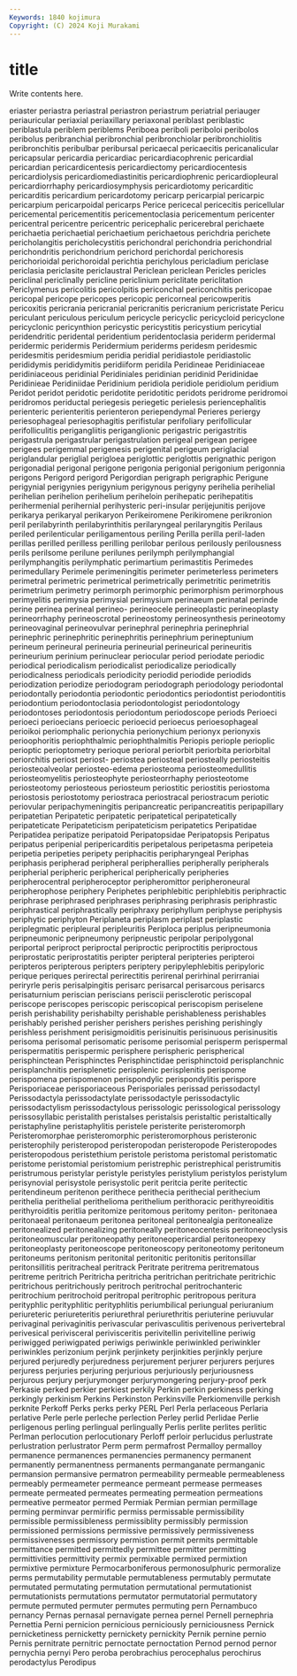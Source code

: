 ```yaml
---
Keywords: 1840 kojimura
Copyright: (C) 2024 Koji Murakami
---
```


# title

Write contents here.



eriaster periastra
periastral periastron periastrum periatrial periauger periauricular periaxial periaxillary periaxonal periblast
periblastic periblastula periblem periblems Periboea periboli periboloi peribolos peribolus peribranchial
peribronchial peribronchiolar peribronchiolitis peribronchitis peribulbar peribursal pericaecal pericaecitis pericanalicular pericapsular
pericardia pericardiac pericardiacophrenic pericardial pericardian pericardicentesis pericardiectomy pericardiocentesis pericardiolysis pericardiomediastinitis
pericardiophrenic pericardiopleural pericardiorrhaphy pericardiosymphysis pericardiotomy pericarditic pericarditis pericardium pericardotomy pericarp
pericarpial pericarpic pericarpium pericarpoidal pericarps Perice pericecal pericecitis pericellular pericemental
pericementitis pericementoclasia pericementum pericenter pericentral pericentre pericentric pericephalic pericerebral perichaete
perichaetia perichaetial perichaetium perichaetous perichdria perichete pericholangitis pericholecystitis perichondral perichondria
perichondrial perichondritis perichondrium perichord perichordal perichoresis perichorioidal perichoroidal perichtia perichylous
pericladium periclase periclasia periclasite periclaustral Periclean periclean Pericles pericles periclinal
periclinally pericline periclinium periclitate periclitation Periclymenus pericolitis pericolpitis periconchal periconchitis
pericopae pericopal pericope pericopes pericopic pericorneal pericowperitis pericoxitis pericrania pericranial
pericranitis pericranium pericristate Pericu periculant periculous periculum pericycle pericyclic pericycloid
pericyclone pericyclonic pericynthion pericystic pericystitis pericystium pericytial peridendritic peridental peridentium
peridentoclasia periderm peridermal peridermic peridermis Peridermium periderms peridesm peridesmic peridesmitis
peridesmium peridia peridial peridiastole peridiastolic perididymis perididymitis peridiiform peridila Peridineae
Peridiniaceae peridiniaceous peridinial Peridiniales peridinian peridinid Peridinidae Peridinieae Peridiniidae Peridinium
peridiola peridiole peridiolum peridium Peridot peridot peridotic peridotite peridotitic peridots
peridrome peridromoi peridromos periductal periegesis periegetic perielesis periencephalitis perienteric perienteritis
perienteron periependymal Perieres periergy periesophageal periesophagitis perifistular perifoliary perifollicular perifolliculitis
perigangliitis periganglionic perigastric perigastritis perigastrula perigastrular perigastrulation perigeal perigean perigee
perigees perigemmal perigenesis perigenital perigeum periglacial periglandular periglial perigloea periglottic
periglottis perignathic perigon perigonadial perigonal perigone perigonia perigonial perigonium perigonnia
perigons Perigord perigord Perigordian perigraph perigraphic Perigune perigynial perigynies perigynium
perigynous perigyny perihelia perihelial perihelian perihelion perihelium periheloin perihepatic perihepatitis
perihermenial perihernial perihysteric peri-insular perijejunitis perijove perikarya perikaryal perikaryon Perikeiromene
Perikiromene perikronion peril perilabyrinth perilabyrinthitis perilaryngeal perilaryngitis Perilaus periled perilenticular
periligamentous periling Perilla perilla peril-laden perillas perilled perilless perilling perilobar
perilous perilously perilousness perils perilsome perilune perilunes perilymph perilymphangial perilymphangitis
perilymphatic perimartium perimastitis Perimedes perimedullary Perimele perimeningitis perimeter perimeterless perimeters
perimetral perimetric perimetrical perimetrically perimetritic perimetritis perimetrium perimetry perimorph perimorphic
perimorphism perimorphous perimyelitis perimysia perimysial perimysium perinaeum perinatal perinde perine
perinea perineal perineo- perineocele perineoplastic perineoplasty perineorrhaphy perineoscrotal perineostomy perineosynthesis
perineotomy perineovaginal perineovulvar perinephral perinephria perinephrial perinephric perinephritic perinephritis perinephrium
perineptunium perineum perineural perineuria perineurial perineurical perineuritis perineurium perinium perinuclear
periocular period periodate periodic periodical periodicalism periodicalist periodicalize periodically periodicalness
periodicals periodicity periodid periodide periodids periodization periodize periodogram periodograph periodology
periodontal periodontally periodontia periodontic periodontics periodontist periodontitis periodontium periodontoclasia periodontologist
periodontology periodontoses periodontosis periodontum periodoscope periods Perioeci perioeci perioecians perioecic
perioecid perioecus perioesophageal perioikoi periomphalic perionychia perionychium perionyx perionyxis perioophoritis
periophthalmic periophthalmitis Periopis periople perioplic perioptic perioptometry perioque perioral periorbit
periorbita periorbital periorchitis periost periost- periostea periosteal periosteally periosteitis periosteoalveolar
periosteo-edema periosteoma periosteomedullitis periosteomyelitis periosteophyte periosteorrhaphy periosteotome periosteotomy periosteous periosteum
periostitic periostitis periostoma periostosis periostotomy periostraca periostracal periostracum periotic periovular
peripachymeningitis peripancreatic peripancreatitis peripapillary peripatetian Peripatetic peripatetic peripatetical peripatetically peripateticate
Peripateticism peripateticism peripatetics Peripatidae Peripatidea peripatize peripatoid Peripatopsidae Peripatopsis Peripatus
peripatus peripenial peripericarditis peripetalous peripetasma peripeteia peripetia peripeties peripety periphacitis
peripharyngeal Periphas periphasis peripherad peripheral peripherallies peripherally peripherals peripherial peripheric
peripherical peripherically peripheries peripherocentral peripheroceptor peripheromittor peripheroneural peripherophose periphery Periphetes
periphlebitic periphlebitis periphractic periphrase periphrased periphrases periphrasing periphrasis periphrastic periphrastical
periphrastically periphraxy periphyllum periphyse periphysis periphytic periphyton Periplaneta periplasm periplast
periplastic periplegmatic peripleural peripleuritis Periploca periplus peripneumonia peripneumonic peripneumony peripneustic
peripolar peripolygonal periportal periproct periproctal periproctic periproctitis periproctous periprostatic periprostatitis
peripter peripteral peripteries peripteroi peripteros peripterous peripters periptery peripylephlebitis peripyloric
perique periques perirectal perirectitis perirenal perirhinal perirraniai periryrle peris perisalpingitis
perisarc perisarcal perisarcous perisarcs perisaturnium periscian periscians periscii perisclerotic periscopal
periscope periscopes periscopic periscopical periscopism periselene perish perishability perishabilty perishable
perishableness perishables perishably perished perisher perishers perishes perishing perishingly perishless
perishment perisigmoiditis perisinuitis perisinuous perisinusitis perisoma perisomal perisomatic perisome perisomial
perisperm perispermal perispermatitis perispermic perisphere perispheric perispherical perisphinctean Perisphinctes Perisphinctidae
perisphinctoid perisplanchnic perisplanchnitis perisplenetic perisplenic perisplenitis perispome perispomena perispomenon perispondylic
perispondylitis perispore Perisporiaceae perisporiaceous Perisporiales perissad perissodactyl Perissodactyla perissodactylate perissodactyle
perissodactylic perissodactylism perissodactylous perissologic perissological perissology perissosyllabic peristalith peristalses peristalsis
peristaltic peristaltically peristaphyline peristaphylitis peristele peristerite peristeromorph Peristeromorphae peristeromorphic peristeromorphous
peristeronic peristerophily peristeropod peristeropodan peristeropode Peristeropodes peristeropodous peristethium peristole peristoma
peristomal peristomatic peristome peristomial peristomium peristrephic peristrephical peristrumitis peristrumous peristylar
peristyle peristyles peristylium peristylos peristylum perisynovial perisystole perisystolic perit peritcia
perite peritectic peritendineum peritenon perithece perithecia perithecial perithecium perithelia perithelial
perithelioma perithelium perithoracic perithyreoiditis perithyroiditis peritlia peritomize peritomous peritomy periton-
peritonaea peritonaeal peritonaeum peritonea peritoneal peritonealgia peritonealize peritonealized peritonealizing peritoneally
peritoneocentesis peritoneoclysis peritoneomuscular peritoneopathy peritoneopericardial peritoneopexy peritoneoplasty peritoneoscope peritoneoscopy peritoneotomy
peritoneum peritoneums peritonism peritonital peritonitic peritonitis peritonsillar peritonsillitis peritracheal peritrack
Peritrate peritrema peritrematous peritreme peritrich Peritricha peritricha peritrichan peritrichate peritrichic
peritrichous peritrichously peritroch peritrochal peritrochanteric peritrochium peritrochoid peritropal peritrophic peritropous
peritura perityphlic perityphlitic perityphlitis periumbilical periungual periuranium periureteric periureteritis periurethral
periurethritis periuterine periuvular perivaginal perivaginitis perivascular perivasculitis perivenous perivertebral perivesical
perivisceral perivisceritis perivitellin perivitelline periwig periwigged periwigpated periwigs periwinkle periwinkled
periwinkler periwinkles perizonium perjink perjinkety perjinkities perjinkly perjure perjured perjuredly
perjuredness perjurement perjurer perjurers perjures perjuress perjuries perjuring perjurious perjuriously
perjuriousness perjurous perjury perjurymonger perjurymongering perjury-proof perk Perkasie perked perkier
perkiest perkily Perkin perkin perkiness perking perkingly perkinism Perkins Perkinston
Perkinsville Perkiomenville perkish perknite Perkoff Perks perks perky PERL Perl
Perla perlaceous Perlaria perlative Perle perle perleche perlection Perley perlid
Perlidae Perlie perligenous perling perlingual perlingually Perlis perlite perlites perlitic
Perlman perlocution perlocutionary Perloff perloir perlucidus perlustrate perlustration perlustrator Perm
perm permafrost Permalloy permalloy permanence permanences permanencies permanency permanent permanently
permanentness permanents permanganate permanganic permansion permansive permatron permeability permeable permeableness
permeably permeameter permeance permeant permease permeases permeate permeated permeates permeating
permeation permeations permeative permeator permed Permiak Permian permian permillage perming
perminvar permirific permiss permissable permissibility permissible permissibleness permissiblity permissibly permission
permissioned permissions permissive permissively permissiveness permissivenesses permissory permistion permit permits
permittable permittance permitted permittedly permittee permitter permitting permittivities permittivity permix
permixable permixed permixtion permixtive permixture Permocarboniferous permonosulphuric permoralize perms permutability
permutable permutableness permutably permutate permutated permutating permutation permutational permutationist permutationists
permutations permutator permutatorial permutatory permute permuted permuter permutes permuting pern
Pernambuco pernancy Pernas pernasal pernavigate pernea pernel Pernell pernephria Pernettia
Perni pernicion pernicious perniciously perniciousness Pernick pernicketiness pernicketty pernickety pernickity
Pernik pernine pernio Pernis pernitrate pernitric pernoctate pernoctation Pernod pernod
pernor pernychia pernyi Pero peroba perobrachius perocephalus perochirus perodactylus Perodipus
